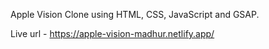 Apple Vision Clone using HTML, CSS, JavaScript and GSAP.

Live url - https://apple-vision-madhur.netlify.app/
